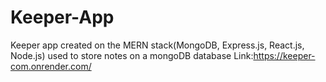# Keeper-App
Keeper app created on the MERN stack(MongoDB, Express.js, React.js, Node.js) used to store notes on a mongoDB database
Link:https://keeper-com.onrender.com/
